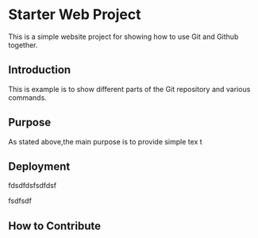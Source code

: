 # Starter Web Project

   This is a simple website project for showing how to use Git and Github together.



## Introduction
     
   This is example is to show different parts of the Git repository and various commands.

## Purpose

As stated above,the main purpose is to provide simple tex
t


## Deployment
fdsdfdsfsdfdsf

fsdfsdf

## How to Contribute


